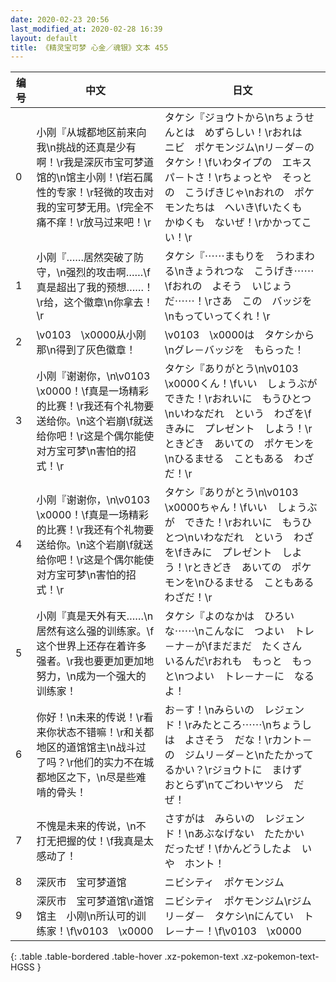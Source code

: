 ```yaml
---
date: 2020-02-23 20:56
last_modified_at: 2020-02-28 16:39
layout: default
title: 《精灵宝可梦 心金／魂银》文本 455
---
```

| 编号 | 中文 | 日文 |
| ---- | ---- | ---- |
| 0 | 小刚『从城都地区前来向我\n挑战的还真是少有啊！\r我是深灰市宝可梦道馆的\n馆主小刚！\f岩石属性的专家！\r轻微的攻击对我的宝可梦无用。\f完全不痛不痒！\r放马过来吧！\r | タケシ『ジョウトから\nちょうせんとは　めずらしい！\rおれは　ニビ　ポケモンジム\nリ－ダ－の　タケシ！\fいわタイプの　エキスパ－トさ！\rちょっとや　そっとの　こうげきじゃ\nおれの　ポケモンたちは　へいき\fいたくも　かゆくも　ないぜ！\rかかってこい！\r |
| 1 | 小刚『……居然突破了防守，\n强烈的攻击啊……\f真是超出了我的预想……！\r给，这个徽章\n你拿去！\r | タケシ『⋯⋯まもりを　うわまわる\nきょうれつな　こうげき⋯⋯\fおれの　よそう　いじょうだ⋯⋯！\rさあ　この　バッジを\nもっていってくれ！\r |
| 2 | \v0103　\x0000从小刚那\n得到了灰色徽章！ | \v0103　\x0000は　タケシから\nグレ－バッジを　もらった！ |
| 3 | 小刚『谢谢你，\n\v0103　\x0000！\f真是一场精彩的比赛！\r我还有个礼物要送给你。\n这个岩崩\f就送给你吧！\r这是个偶尔能使对方宝可梦\n害怕的招式！\r | タケシ『ありがとう\n\v0103　\x0000くん！\fいい　しょうぶが　できた！\rおれいに　もうひとつ\nいわなだれ　という　わざを\fきみに　プレゼント　しよう！\rときどき　あいての　ポケモンを\nひるませる　こともある　わざだ！\r |
| 4 | 小刚『谢谢你，\n\v0103　\x0000！\f真是一场精彩的比赛！\r我还有个礼物要送给你。\n这个岩崩\f就送给你吧！\r这是个偶尔能使对方宝可梦\n害怕的招式！\r | タケシ『ありがとう\n\v0103　\x0000ちゃん！\fいい　しょうぶが　できた！\rおれいに　もうひとつ\nいわなだれ　という　わざを\fきみに　プレゼント　しよう！\rときどき　あいての　ポケモンを\nひるませる　こともある　わざだ！\r |
| 5 | 小刚『真是天外有天……\n居然有这么强的训练家。\f这个世界上还存在着许多强者。\r我也要更加更加地努力，\n成为一个强大的训练家！ | タケシ『よのなかは　ひろいな⋯⋯\nこんなに　つよい　トレ－ナ－が\fまだまだ　たくさん　いるんだ\rおれも　もっと　もっと\nつよい　トレ－ナ－に　なるよ！ |
| 6 | 你好！\n未来的传说！\r看来你状态不错嘛！\r和关都地区的道馆馆主\n战斗过了吗？\r他们的实力不在城都地区之下，\n尽是些难啃的骨头！ | お－す！\nみらいの　レジェンド！\rみたところ⋯⋯\nちょうしは　よさそう　だな！\rカント－の　ジムリ－ダ－と\nたたかってるかい？\rジョウトに　まけず　おとらず\nてごわいヤツら　だぜ！ |
| 7 | 不愧是未来的传说，\n不打无把握的仗！\f我真是太感动了！ | さすがは　みらいの　レジェンド！\nあぶなげない　たたかい　だったぜ！\fかんどうしたよ　いや　ホント！ |
| 8 | 深灰市　宝可梦道馆 | ニビシティ　ポケモンジム |
| 9 | 深灰市　宝可梦道馆\r道馆馆主　小刚\n所认可的训练家！\f\v0103　\x0000 | ニビシティ　ポケモンジム\rジムリ－ダ－　タケシ\nにんてい　トレ－ナ－！\f\v0103　\x0000 |
{: .table .table-bordered .table-hover .xz-pokemon-text .xz-pokemon-text-HGSS }